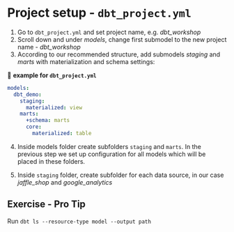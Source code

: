 # Project setup - `dbt_project.yml`

1. Go to `dbt_project.yml` and set project name, e.g. *dbt_workshop*
2. Scroll down and under *models*, change first submodel to the new project name - *dbt_workshop*
3. According to our recommended structure, add submodels *staging* and *marts* with materialization and schema settings:

📝 **example for `dbt_project.yml`**

```yaml
models:
  dbt_demo:
    staging:
      materialized: view
    marts:
      +schema: marts
      core:
        materialized: table
```
4. Inside models folder create subfolders `staging` and `marts`. In the previous step we set up configuration for all models which will be placed in these folders.

5. Inside `staging` folder, create subfolder for each data source, in our case *jaffle_shop* and *google_analytics*

## Exercise - Pro Tip

Run `dbt ls --resource-type model --output path`
